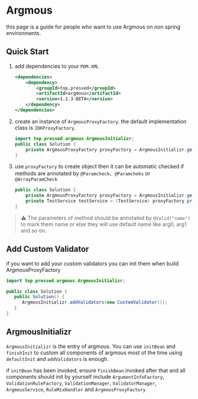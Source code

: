 # Argmous

this page is a guide for people who want to use Argmous on non spring environments.

## Quick Start

1. add dependencies to your `POM.XML`

   ```xml
   <dependencies>
       <dependency>
           <groupId>top.pressed</groupId>
           <artifactId>argmous</artifactId>
           <version>1.1.3-BETA</version>
       </dependency>
   </dependencies>
   ```

2. create an instance of `ArgmousProxyFactory`. the default implementation class is `JDKProxyFactory`.

   ```java
   import top.pressed.argmous.ArgmousInitializr;    
   public class Solution {
       private ArgmousProxyFactory proxyFactory = ArgmousInitializr.getProxyFactory(); 
   }
   ```

3. use `proxyFactory` to create object then it can be automatic checked if methods are annotated by `@Paramcheck`、`@Paramcheks` or `@ArrayParamCheck`

   ```java
   public class Solution {
       private ArgmousProxyFactory proxyFactory = ArgmousInitializr.getProxyFactory();
       private TestService testService = (TestService) proxyFactory.proxy(new TestServiceImpl());
   }
   ```

> :warning: The parameters of method should be annotated by `@Valid("name")` to mark them name or else they will use default name like arg0, arg1 and so on.

## Add Custom Validator

if you want to add your custom validators you can init them when build ArgmousProxyFactory

```java
import top.pressed.argmous.ArgmousInitializr;

public class Solution {
   public Solution() {
      ArgmousInitializr.addValidators(new CustomValidator());
   }
}
```

## ArgmousInitializr

`ArgmousInitializr` is the entry of argmous. You can use `initBean` and `finishInit` to custom all components of argmous
most of the time using `defaultInit` and `addValidators` is enough.

if `initBean` has been invoked, ensure `finishBean` invoked after that and all components should init by yourself
include `ArgumentInfoFactory`, `ValidationRuleFactory`, `ValidationManager`, `ValidatorManager`, `ArgmousService`,
`RuleMixHandler` and `ArgmousProxyFactory`

